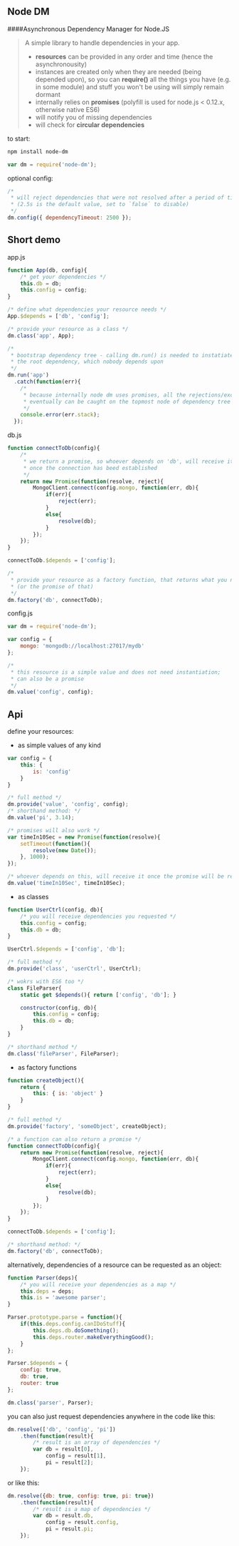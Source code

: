 Node DM
-------
####Asynchronous Dependency Manager for Node.JS

> A simple library to handle dependencies in your app. 
> - **resources** can be provided in any order and time (hence the asynchronousity)
> - instances are created only when they are needed (being depended upon), so you can **require()** all the things you have (e.g. in some module) and stuff you won't be using will simply remain dormant
> - internally relies on **promises** (polyfill is used for node.js < 0.12.x, otherwise native ES6)
> - will notify you of missing dependencies
> - will check for **circular dependencies**

to start:
```sh
npm install node-dm
```

```js
var dm = require('node-dm');
```

optional config:
```js
/*
 * will reject dependencies that were not resolved after a period of time
 * (2.5s is the default value, set to `false` to disable)
 */
dm.config({ dependencyTimeout: 2500 });
```

Short demo
----------

app.js
```js
function App(db, config){
	/* get your dependencies */
	this.db = db;
	this.config = config;
}

/* define what dependencies your resource needs */
App.$depends = ['db', 'config'];

/* provide your resource as a class */
dm.class('app', App);

/* 
 * bootstrap dependency tree - calling dm.run() is needed to instatiate
 * the root dependency, which nobody depends upon 
 */
dm.run('app')
  .catch(function(err){
    /* 
     * because internally node dm uses promises, all the rejections/exceptions
     * eventually can be caught on the topmost node of dependency tree
     */
    console.error(err.stack);
  });
```

db.js
```js
function connectToDb(config){
    /* 
     * we return a promise, so whoever depends on 'db', will receive it
     * once the connection has beed established
     */
    return new Promise(function(resolve, reject){
        MongoClient.connect(config.mongo, function(err, db){
            if(err){
                reject(err);
            }
            else{
                resolve(db);
            }
        });
    });
}

connectToDb.$depends = ['config'];

/* 
 * provide your resource as a factory function, that returns what you need
 * (or the promise of that)
 */
dm.factory('db', connectToDb);
```

config.js
```js
var dm = require('node-dm');

var config = {
	mongo: 'mongodb://localhost:27017/mydb'
};

/* 
 * this resource is a simple value and does not need instantiation; 
 * can also be a promise 
 */
dm.value('config', config);
```

Api
---

define your resources:

* as simple values of any kind

```js
var config = {
	this: {
	    is: 'config'
	}
}

/* full method */
dm.provide('value', 'config', config);
/* shorthand method: */
dm.value('pi', 3.14);

/* promises will also work */
var timeIn10Sec = new Promise(function(resolve){
	setTimeout(function(){
		resolve(new Date());
	}, 1000);
});

/* whoever depends on this, will receive it once the promise will be resolved */
dm.value('timeIn10Sec', timeIn10Sec);
```

* as classes

```js
function UserCtrl(config, db){
	/* you will receive dependencies you requested */
	this.config = config;
	this.db = db;
}

UserCtrl.$depends = ['config', 'db'];

/* full method */
dm.provide('class', 'userCtrl', UserCtrl);

/* wokrs with ES6 too */
class FileParser{
	static get $depends(){ return ['config', 'db']; }

	constructor(config, db){
		this.config = config;
		this.db = db;
	}
}

/* shorthand method */
dm.class('fileParser', FileParser);
```

* as factory functions

```js
function createObject(){
	return {
		this: { is: 'object' }
	}
}

/* full method */
dm.provide('factory', 'someObject', createObject);

/* a function can also return a promise */
function connectToDb(config){
	return new Promise(function(resolve, reject){
		MongoClient.connect(config.mongo, function(err, db){
			if(err){
				reject(err);
			}
			else{
				resolve(db);
			}
		});
	});
}

connectToDb.$depends = ['config'];

/* shorthand method: */
dm.factory('db', connectToDb);
```

alternatively, dependencies of a resource can be requested as an object:
```js
function Parser(deps){
	/* you will receive your dependencies as a map */
	this.deps = deps;
	this.is = 'awesome parser';
}

Parser.prototype.parse = function(){
	if(this.deps.config.canIDoStuff){
		this.deps.db.doSomething();
		this.deps.router.makeEverythingGood();
	}
};

Parser.$depends = { 
	config: true,
	db: true,
	router: true
};

dm.class('parser', Parser);
```

you can also just request dependencies anywhere in the code like this:

```js
dm.resolve(['db', 'config', 'pi'])
	.then(function(result){
		/* result is an array of dependencies */
		var db = result[0],
			config = result[1],
			pi = result[2];
	});
```

or like this:

```js
dm.resolve({db: true, config: true, pi: true})
	.then(function(result){
		/* result is a map of dependencies */
		var db = result.db,
			config = result.config,
			pi = result.pi;
	});
```
